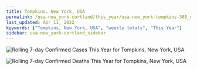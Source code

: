 ```yaml
---
title: Tompkins, New York, USA
permalink: /usa-new_york-cortland/this_year/usa-new_york-tompkins-365_days.html
last_updated: Apr 11, 2022
keywords: ["Tompkins, New York, USA", "weekly totals", "This Year"]
sidebar: usa-new_york-cortland_sidebar
---
```


![Rolling 7-day Confirmed Cases This Year for Tompkins, New York, USA](/covid_tracker/images/graphs/usa-new_york-tompkins-rolling_7_days_confirmed-365_days_graph.png)

![Rolling 7-day Confirmed Deaths This Year for Tompkins, New York, USA](/covid_tracker/images/graphs/usa-new_york-tompkins-rolling_7_days_deaths-365_days_graph.png)
